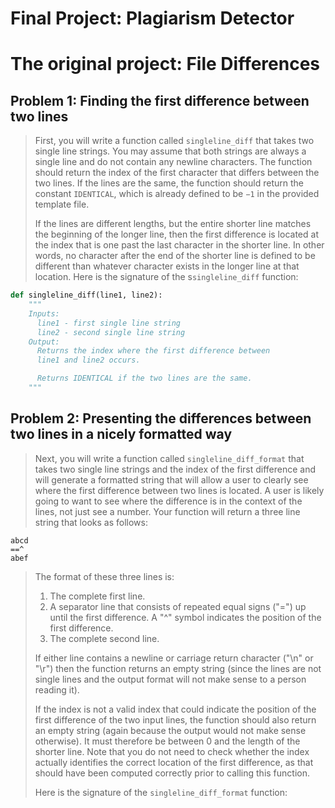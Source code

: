 # Final Project: Plagiarism Detector


# The original project: File Differences

## Problem 1: Finding the first difference between two lines

>First, you will write a function called `singleline_diff` that takes two single line strings. You may assume that both strings are always a single line and do not contain any newline characters. The function should return the index of the first character that differs between the two lines.  If the lines are the same, the function should return the constant `IDENTICAL`, which is already defined to be `−1` in the provided template file.
>
>If the lines are different lengths, but the entire shorter line matches the beginning of the longer line, then the first difference is located at the index that is one past the last character in the shorter line. In other words, no character after the end of the shorter line is defined to be different than whatever character exists in the longer line at that location.
>Here is the signature of the s`singleline_diff` function:
```python
def singleline_diff(line1, line2):
    """
    Inputs:
      line1 - first single line string
      line2 - second single line string
    Output:
      Returns the index where the first difference between 
      line1 and line2 occurs.

      Returns IDENTICAL if the two lines are the same.
    """
```
## Problem 2: Presenting the differences between two lines in a nicely formatted way

>Next, you will write a function called `singleline_diff_format` that takes two single line strings and the index of the first difference and will generate a formatted string that will allow a user to clearly see where the first difference between two lines is located. A user is likely going to want to see where the difference is in the context of the lines, not just see a number. Your function will return a three line string that looks as follows:
```
abcd
==^
abef
```
>The format of these three lines is:
>1. The complete first line.
>2. A separator line that consists of repeated equal signs ("=") up until the first difference. A "^" symbol indicates the position of the first difference.
>3. The complete second line.
>
>If either line contains a newline or carriage return character ("\n" or "\r") then the function returns an empty string (since the lines are not single lines and the output format will not make sense to a person reading it).
>
>If the index is not a valid index that could indicate the position of the first difference of the two input lines, the function should also return an empty string (again because the output would not make sense otherwise).  It must therefore be between 0 and the length of the shorter line. Note that you do not need to check whether the index actually identifies the correct location of the first difference, as that should have been computed correctly prior to calling this function.
>
>Here is the signature of the `singleline_diff_format` function:
